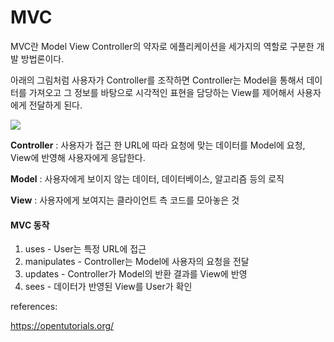 # MVC

MVC란 Model View Controller의 약자로 에플리케이션을 세가지의 역할로 구분한 개발 방법론이다. 

아래의 그림처럼 사용자가 Controller를 조작하면 Controller는 Model을 통해서 데이터를 가져오고 그 정보를 바탕으로 시각적인 표현을 담당하는 View를 제어해서 사용자에게 전달하게 된다. 

![](https://s3.ap-northeast-2.amazonaws.com/opentutorials-user-file/module/327/1262.png)

**Controller** : 사용자가 접근 한 URL에 따라 요청에 맞는 데이터를 Model에 요청, View에 반영해 사용자에게 응답한다.

**Model** : 사용자에게 보이지 않는 데이터, 데이터베이스, 알고리즘 등의 로직

**View** : 사용자에게 보여지는 클라이언트 측 코드를 모아놓은 것

#### MVC 동작

1. uses - User는 특정 URL에 접근
2. manipulates - Controller는 Model에 사용자의 요청을 전달
3. updates - Controller가 Model의 반환 결과를 View에 반영
4. sees - 데이터가 반영된 View를 User가 확인



references:

https://opentutorials.org/
